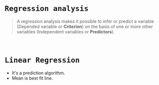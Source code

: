 # **```Regression analysis```**

> A regression analysis makes it possible to infer or predict a variable (Depended variable or **Criterion**) on the basis of one or more other variables (Independent variables or **Predictors**). 

&nbsp;

# **```Linear Regression```**

- It's a prediction algorithm.
- Mean is best fit line.